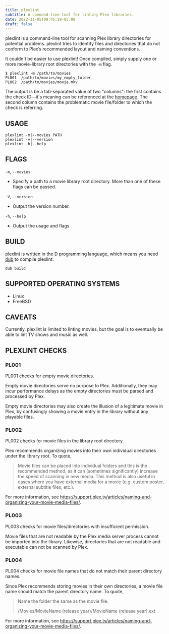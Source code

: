 ```yaml
---
title: plexlint
subtitle: A command-line tool for linting Plex libraries.
date: 2022-11-05T09:45:19-05:00
draft: false
---
```


plexlint is a command-line tool for scanning Plex library directories for potential problems. plexlint tries to identify files and directories that do not conform to Plex’s recommended layout and naming conventions.

It couldn't be easier to use plexlint! Once compiled, simply supply one or more movie-library root directories with the `-m` flag.

```shell
$ plexlint -m /path/to/movies
PL001  /path/to/movies/my_empty_folder
PL002  /path/to/movies/movie.mkv
```

The output is be a tab-separated value of two "columns": the first contains the check ID&mdash;it's meaning can be referenced at the [homepage](https://mario-campos.github.io/software/plexlint/). The second column contains the problematic movie file/folder to which the check is referring.

## USAGE

```
plexlint -m|--movies PATH
plexlint -v|--version
plexlint -h|--help
```

## FLAGS

`-m`, `--movies`
* Specify a path to a movie library root directory. More than one of these flags can be passed.

`-V`, `--version`
* Output the version number.

`-h`, `--help`
* Output the usage and flags.

## BUILD

plexlint is written in the D programming language, which means you need [dub](https://dub.pm/) to compile plexlint:

```
dub build
```

## SUPPORTED OPERATING SYSTEMS

* Linux
* FreeBSD

## CAVEATS

Currently, plexlint is limited to linting movies, but the goal is to eventually be able to lint TV shows and music as well.

## PLEXLINT CHECKS

### PL001

PL001 checks for empty movie directories.

Empty movie directories serve no purpose to Plex. Additionally, they may incur performance delays as the empty directories must be parsed and processed by Plex.

Empty movie directories may also create the illusion of a legitimate movie in Plex, by confusingly showing a movie entry in the library without any playable files.

### PL002

PL002 checks for movie files in the library root directory.

Plex recommends organizing movies into their own individual directories under the library root. To quote,

>Movie files can be placed into individual folders and this is the recommended method, as it can (sometimes significantly) increase the speed of scanning in new media. This method is also useful in cases where you have external media for a movie (e.g. custom poster, external subtitle files, etc.).

For more information, see https://support.plex.tv/articles/naming-and-organizing-your-movie-media-files/.

### PL003

PL003 checks for movie files/directories with insufficient permission.

Movie files that are not readable by the Plex media server process cannot be imported into the library. Likewise, directories that are not readable and executable can not be scanned by Plex.

### PL004

PL004 checks for movie file names that do not match their parent directory names.

Since Plex recommends storing movies in their own directories, a movie file name should match the parent directory name. To quote,

>Name the folder the same as the movie file:
>
>    /Movies/MovieName (release year)/MovieName (release year).ext


For more information, see https://support.plex.tv/articles/naming-and-organizing-your-movie-media-files/.